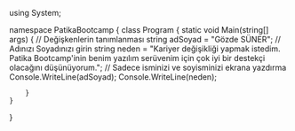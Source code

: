 

























using System;

namespace PatikaBootcamp
{
    class Program
    {
        static void Main(string[] args)
        {
            // Değişkenlerin tanımlanması
            string adSoyad = "Gözde SÜNER"; // Adınızı Soyadınızı girin
            string neden = "Kariyer değişikliği yapmak istedim. Patika Bootcamp'inin benim yazılım serüvenim için çok iyi bir destekçi olacağını düşünüyorum."; 
            // Sadece isminizi ve soyisminizi ekrana yazdırma
            Console.WriteLine(adSoyad);
            Console.WriteLine(neden);
           
            
        }
    }
}
